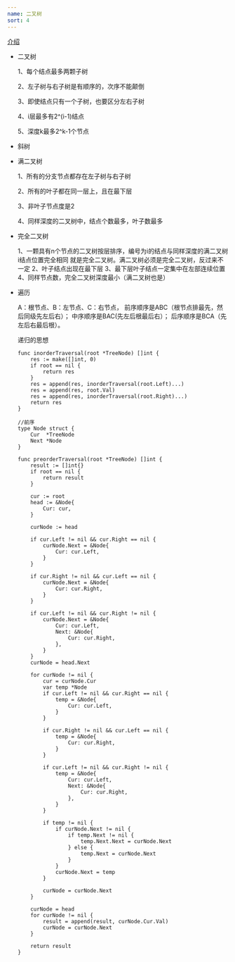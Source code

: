 ```yaml
---
name: 二叉树
sort: 4
---
```


[介绍](https://blog.csdn.net/weixin_42178081/article/details/82155914)

- 二叉树
    
    1、每个结点最多两颗子树
    
    2、左子树与右子树是有顺序的，次序不能颠倒
    
    3、即使结点只有一个子树，也要区分左右子树
    
    4、i层最多有2^(i-1)结点
    
    5、深度k最多2^k-1个节点
    
- 斜树

- 满二叉树

    1、所有的分支节点都存在左子树与右子树
    
    2、所有的叶子都在同一层上，且在最下层
    
    3、非叶子节点度是2
    
    4、同样深度的二叉树中，结点个数最多，叶子数最多
    

- 完全二叉树

    1、一颗具有n个节点的二叉树按层排序，编号为i的结点与同样深度的满二叉树i结点位置完全相同
    就是完全二叉树。满二叉树必须是完全二叉树，反过来不一定
    2、叶子结点出现在最下层
    3、最下层叶子结点一定集中在左部连续位置
    4、同样节点数，完全二叉树深度最小（满二叉树也是）
    
    
- 遍历

    A：根节点、B：左节点、C：右节点，
    前序顺序是ABC（根节点排最先，然后同级先左后右）；
    中序顺序是BAC(先左后根最后右）；
    后序顺序是BCA（先左后右最后根）。
    
    递归的思想
    
    ```
    func inorderTraversal(root *TreeNode) []int {
    	res := make([]int, 0)
    	if root == nil {
    		return res
    	}
    	res = append(res, inorderTraversal(root.Left)...)
    	res = append(res, root.Val)
    	res = append(res, inorderTraversal(root.Right)...)
    	return res
    }
    ```
    
    
    ```
   //前序
    type Node struct {
    	Cur  *TreeNode
    	Next *Node
    }
    
    func preorderTraversal(root *TreeNode) []int {
    	result := []int{}
    	if root == nil {
    		return result
    	}
    
    	cur := root
    	head := &Node{
    		Cur: cur,
    	}
    
    	curNode := head
    
    	if cur.Left != nil && cur.Right == nil {
    		curNode.Next = &Node{
    			Cur: cur.Left,
    		}
    	}
    
    	if cur.Right != nil && cur.Left == nil {
    		curNode.Next = &Node{
    			Cur: cur.Right,
    		}
    	}
    
    	if cur.Left != nil && cur.Right != nil {
    		curNode.Next = &Node{
    			Cur: cur.Left,
    			Next: &Node{
    				Cur: cur.Right,
    			},
    		}
    	}
    	curNode = head.Next
    
    	for curNode != nil {
    		cur = curNode.Cur
    		var temp *Node
    		if cur.Left != nil && cur.Right == nil {
    			temp = &Node{
    				Cur: cur.Left,
    			}
    		}
    
    		if cur.Right != nil && cur.Left == nil {
    			temp = &Node{
    				Cur: cur.Right,
    			}
    		}
    
    		if cur.Left != nil && cur.Right != nil {
    			temp = &Node{
    				Cur: cur.Left,
    				Next: &Node{
    					Cur: cur.Right,
    				},
    			}
    		}
    
    		if temp != nil {
    			if curNode.Next != nil {
    				if temp.Next != nil {
    					temp.Next.Next = curNode.Next
    				} else {
    					temp.Next = curNode.Next
    				}
    			}
    			curNode.Next = temp
    		}
    
    		curNode = curNode.Next
    	}
    
    	curNode = head
    	for curNode != nil {
    		result = append(result, curNode.Cur.Val)
    		curNode = curNode.Next
    	}
    
    	return result
    }    
    ```